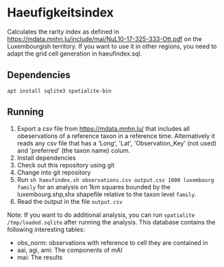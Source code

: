 # Haeufigkeitsindex
Calculates the rarity index as defined in https://mdata.mnhn.lu/include/mai/NuL10-17-325-333-Ott.pdf on the Luxembourgish territory. If you want to use it in other regions, you need to adapt the grid cell generation in haeufindex.sql.

## Dependencies
`apt install sqlite3 spatialite-bin`

## Running
1. Export a csv file from https://mdata.mnhn.lu/ that includes all obeservations of a reference taxon in a reference time. Alternatively it reads any csv file that has a 'Long', 'Lat', 'Observation_Key' (not used) and 'preferred' (the taxon name) colum.
2. Install dependencies
3. Check out this repository using git
4. Change into git repository
5. Run `sh haeufindex.sh observations.csv output.csv 1000 luxembourg family` for an analysis on 1km squares bounded by the luxembourg.shp,shx shapefile relative to the taxon level `family`.
7. Read the output in the file `output.csv`

Note: If you want to do additional analysis, you can run `spatialite /tmp/loaded.sqlite` after running the analysis. This database contains the following interesting tables:
* obs_norm: observations with reference to cell they are contained in
* aai, agi, ami: The components of mAI
* mai: The results
